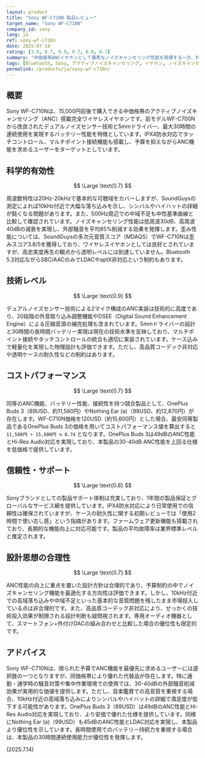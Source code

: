 ```yaml
---
layout: product
title: "Sony WF-C710N 製品レビュー"
target_name: "Sony WF-C710N"
company_id: sony
lang: ja
ref: sony-wf-c710n
date: 2025-07-14
rating: [3.8, 0.7, 0.9, 0.7, 0.8, 0.7]
summary: "中価格帯ANCイヤホンとして優秀なノイズキャンセリング性能を発揮する一方、科学的測定結果と設計思想に課題を残すSony製品"
tags: [Bluetooth, Sony, アクティブノイズキャンセリング, イヤホン, ノイズキャンセリング, ワイヤレス]
permalink: /products/ja/sony-wf-c710n/
---
```

## 概要

Sony WF-C710Nは、15,000円前後で購入できる中価格帯のアクティブノイズキャンセリング（ANC）搭載完全ワイヤレスイヤホンです。前モデルWF-C700Nから改良されたデュアルノイズセンサー技術と5mmドライバー、最大30時間の連続使用を実現するバッテリー性能を特徴としています。IPX4防水対応でタッチコントロール、マルチポイント接続機能も搭載し、予算を抑えながらANC機能を求めるユーザーをターゲットとしています。

## 科学的有効性

$$ \Large \text{0.7} $$

周波数特性は20Hz-20kHzで基本的な可聴域をカバーしますが、SoundGuysの測定によれば10kHz付近で大幅な落ち込みを示し、シンバルやハイハットの詳細が鈍くなる問題があります。また、500Hz周辺での中域不足も中性基準曲線と比較して確認されています。ノイズキャンセリング性能は低周波30dB、高周波40dBの減衰を実現し、外部騒音を平均85%削減する効果を発揮します。歪み性能については、SoundGuysの多次元音質スコア（MDAQS）でWF-C710Nは歪みスコア3.8/5を獲得しており、ワイヤレスイヤホンとしては良好とされていますが、高忠実度再生の観点から透明レベルには到達していません。Bluetooth 5.3対応ながらSBC/AACのみでLDACやaptX非対応という制約もあります。

## 技術レベル

$$ \Large \text{0.9} $$

デュアルノイズセンサー技術による2マイク構成のANC実装は技術的に高度であり、20段階の外音取り込み調整機能やDSEE（Digital Sound Enhancement Engine）による圧縮音源の補完処理も含まれています。5mmドライバーの設計と30時間の長時間バッテリー実現は現在の技術水準を反映しており、マルチポイント接続やタッチコントロールの統合も適切に実装されています。ケース込みで軽量化を実現した物理設計も評価できます。ただし、高品質コーデック非対応や透明ケースの耐久性などの制約はあります。

## コストパフォーマンス

$$ \Large \text{0.7} $$

同等のANC機能、バッテリー性能、接続性を持つ競合製品として、OnePlus Buds 3（89USD、約11,580円）やNothing Ear (a)（99USD、約12,870円）が存在します。WF-C710N価格を120USD（約15,600円）とした場合、最安同等製品であるOnePlus Buds 3の価格を用いてコストパフォーマンス値を算出すると `11,580円 ÷ 15,600円 ≒ 0.74` となります。OnePlus Buds 3は49dBのANC性能とHi-Res Audio対応を実現しており、本製品の30-40dB ANC性能を上回る仕様を低価格で提供しています。

## 信頼性・サポート

$$ \Large \text{0.8} $$

Sonyブランドとしての製品サポート体制は充実しており、1年間の製品保証とグローバルなサービス網を提供しています。IPX4防水対応により日常使用での信頼性は確保されていますが、ケースの耐久性に関する初期レビューでは「使用2時間で使い古し感」という指摘があります。ファームウェア更新機能も搭載されており、長期的な機能向上に対応可能です。製品の平均故障率は業界標準レベルと推定されます。

## 設計思想の合理性

$$ \Large \text{0.7} $$

ANC性能の向上に重点を置いた設計方針は合理的であり、予算制約の中でノイズキャンセリング機能を最適化する方向性は評価できます。しかし、10kHz付近での高域落ち込みや中域不足といった基本的な音質問題を残したまま市場投入している点は非合理的です。また、高品質コーデック非対応により、せっかくの技術投入効果が制限される設計判断も疑問視されます。専用オーディオ機器として、スマートフォン+外付けDACの組み合わせと比較した場合の優位性も限定的です。

## アドバイス

Sony WF-C710Nは、限られた予算でANC機能を最優先に求めるユーザーには選択肢の一つとなりますが、同価格帯により優れた代替品が存在します。特に通勤・通学時の騒音対策や集中作業環境での使用では、30-40dBの外部騒音削減効果が実用的な価値を提供します。ただし、音楽鑑賞での高音質を重視する場合、10kHz付近の高域落ち込みによりシンバルやハイハットの詳細で満足度が低下する可能性があります。OnePlus Buds 3（89USD）は49dBのANC性能とHi-Res Audio対応を実現しており、より安価で優れた仕様を提供しています。同様にNothing Ear (a)（99USD）も45dBのANC性能とLDAC対応を実現し、本製品より優位性を示しています。長時間使用でのバッテリー持続力を重視する場合は、本製品の30時間連続使用能力が優位性を発揮します。

(2025.7.14)